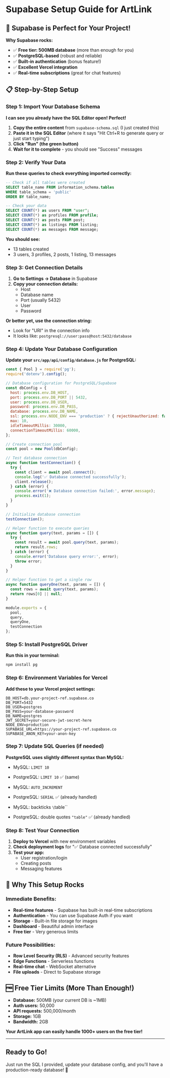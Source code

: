 # Supabase Setup Guide for ArtLink

## 🎯 Supabase is Perfect for Your Project!

**Why Supabase rocks:**
- ✅ **Free tier: 500MB database** (more than enough for you)
- ✅ **PostgreSQL-based** (robust and reliable)
- ✅ **Built-in authentication** (bonus feature!)
- ✅ **Excellent Vercel integration**
- ✅ **Real-time subscriptions** (great for chat features)

## 📋 Step-by-Step Setup

### Step 1: Import Your Database Schema

**I can see you already have the SQL Editor open! Perfect!**

1. **Copy the entire content** from `supabase-schema.sql` (I just created this)
2. **Paste it in the SQL Editor** (where it says "Hit Ctrl+R to generate query or just start typing")
3. **Click "Run" (the green button)**
4. **Wait for it to complete** - you should see "Success" messages

### Step 2: Verify Your Data

**Run these queries to check everything imported correctly:**

```sql
-- Check if all tables were created
SELECT table_name FROM information_schema.tables 
WHERE table_schema = 'public' 
ORDER BY table_name;

-- Check your data
SELECT COUNT(*) as users FROM "user";
SELECT COUNT(*) as profiles FROM profile;
SELECT COUNT(*) as posts FROM post;
SELECT COUNT(*) as listings FROM listing;
SELECT COUNT(*) as messages FROM message;
```

**You should see:**
- 13 tables created
- 3 users, 3 profiles, 2 posts, 1 listing, 13 messages

### Step 3: Get Connection Details

1. **Go to Settings → Database** in Supabase
2. **Copy your connection details:**
   - Host
   - Database name
   - Port (usually 5432)
   - User
   - Password

**Or better yet, use the connection string:**
- Look for "URI" in the connection info
- It looks like: `postgresql://user:pass@host:5432/database`

### Step 4: Update Your Database Configuration

**Update your `src/app/api/config/database.js` for PostgreSQL:**

```javascript
const { Pool } = require('pg');
require('dotenv').config();

// Database configuration for PostgreSQL/Supabase
const dbConfig = {
  host: process.env.DB_HOST,
  port: process.env.DB_PORT || 5432,
  user: process.env.DB_USER,
  password: process.env.DB_PASS,
  database: process.env.DB_NAME,
  ssl: process.env.NODE_ENV === 'production' ? { rejectUnauthorized: false } : false,
  max: 10,
  idleTimeoutMillis: 30000,
  connectionTimeoutMillis: 60000,
};

// Create connection pool
const pool = new Pool(dbConfig);

// Test database connection
async function testConnection() {
  try {
    const client = await pool.connect();
    console.log('✅ Database connected successfully');
    client.release();
  } catch (error) {
    console.error('❌ Database connection failed:', error.message);
    process.exit(1);
  }
}

// Initialize database connection
testConnection();

// Helper function to execute queries
async function query(text, params = []) {
  try {
    const result = await pool.query(text, params);
    return result.rows;
  } catch (error) {
    console.error('Database query error:', error);
    throw error;
  }
}

// Helper function to get a single row
async function queryOne(text, params = []) {
  const rows = await query(text, params);
  return rows[0] || null;
}

module.exports = {
  pool,
  query,
  queryOne,
  testConnection
};
```

### Step 5: Install PostgreSQL Driver

**Run this in your terminal:**

```bash
npm install pg
```

### Step 6: Environment Variables for Vercel

**Add these to your Vercel project settings:**

```
DB_HOST=db.your-project-ref.supabase.co
DB_PORT=5432
DB_USER=postgres
DB_PASS=your-database-password
DB_NAME=postgres
JWT_SECRET=your-secure-jwt-secret-here
NODE_ENV=production
SUPABASE_URL=https://your-project-ref.supabase.co
SUPABASE_ANON_KEY=your-anon-key
```

### Step 7: Update SQL Queries (if needed)

**PostgreSQL uses slightly different syntax than MySQL:**

- MySQL: `LIMIT 10`
- PostgreSQL: `LIMIT 10` ✅ (same)

- MySQL: `AUTO_INCREMENT`  
- PostgreSQL: `SERIAL` ✅ (already handled)

- MySQL: backticks `\`table\``
- PostgreSQL: double quotes `"table"` ✅ (already handled)

### Step 8: Test Your Connection

1. **Deploy to Vercel** with new environment variables
2. **Check deployment logs** for "✅ Database connected successfully"
3. **Test your app:**
   - User registration/login
   - Creating posts
   - Messaging features

## 🎉 Why This Setup Rocks

### Immediate Benefits:
- **Real-time features** - Supabase has built-in real-time subscriptions
- **Authentication** - You can use Supabase Auth if you want
- **Storage** - Built-in file storage for images
- **Dashboard** - Beautiful admin interface
- **Free tier** - Very generous limits

### Future Possibilities:
- **Row Level Security (RLS)** - Advanced security features
- **Edge Functions** - Serverless functions
- **Real-time chat** - WebSocket alternative
- **File uploads** - Direct to Supabase storage

## 🆓 Free Tier Limits (More Than Enough!)

- **Database:** 500MB (your current DB is ~1MB)
- **Auth users:** 50,000
- **API requests:** 500,000/month
- **Storage:** 1GB
- **Bandwidth:** 2GB

**Your ArtLink app can easily handle 1000+ users on the free tier!**

---

## Ready to Go!

Just run the SQL I provided, update your database config, and you'll have a production-ready database! 🚀
